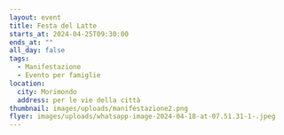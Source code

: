 ```yaml
---
layout: event
title: Festa del Latte
starts_at: 2024-04-25T09:30:00
ends_at: ""
all_day: false
tags:
  - Manifestazione
  - Evento per famiglie
location:
  city: Morimondo
  address: per le vie della città
thumbnail: images/uploads/manifestazione2.png
flyer: images/uploads/whatsapp-image-2024-04-18-at-07.51.31-1-.jpeg
---
```

